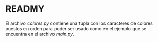 # READMY

El archivo *colores.py* contiene una
tupla con los caracteres de colores
puestos en orden para poder ser usado
como en el ejemplo que se encuentra
en el archivo *main.py*.